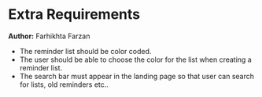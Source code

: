 # Extra Requirements

**Author:** Farhikhta Farzan

* The reminder list should be color coded.
* The user should be able to choose the color for the list when creating a reminder list.
* The search bar must appear in the landing page so that user can search for lists, old reminders etc..
